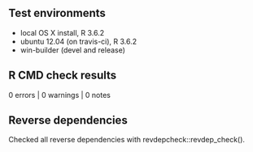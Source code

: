 ## Test environments
* local OS X install, R 3.6.2
* ubuntu 12.04 (on travis-ci), R 3.6.2
* win-builder (devel and release)

## R CMD check results

0 errors | 0 warnings | 0 notes

## Reverse dependencies

Checked all reverse dependencies with revdepcheck::revdep_check().

